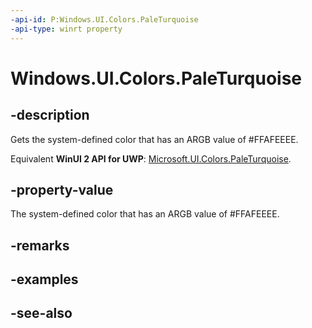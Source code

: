 ```yaml
---
-api-id: P:Windows.UI.Colors.PaleTurquoise
-api-type: winrt property
---
```


<!-- Property syntax
public Windows.UI.Color PaleTurquoise { get; }
-->

# Windows.UI.Colors.PaleTurquoise

## -description

Gets the system-defined color that has an ARGB value of #FFAFEEEE.

Equivalent **WinUI 2 API for UWP**: [Microsoft.UI.Colors.PaleTurquoise](/windows/winui/api/microsoft.ui.colors.paleturquoise).

## -property-value

The system-defined color that has an ARGB value of #FFAFEEEE.

## -remarks

## -examples

## -see-also
